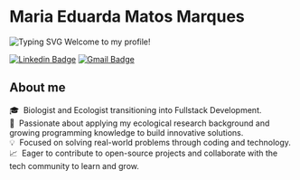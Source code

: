 # Maria Eduarda Matos Marques

<img src="https://readme-typing-svg.demolab.com?font=Fira+Code&size=35&pause=1000&color=049DE9&width=1000&lines=Hi+there%2C+my+name+is+Maria+Eduarda!👋" alt="Typing SVG"/></a>
Welcome to my profile!

[![Linkedin Badge](https://img.shields.io/badge/LinkedIn-mariaeduardamatosmarques-blue?style=flat-square&logo=Linkedin&logoColor=white&link=https://www.linkedin.com/in/mariaeduardamatosmarques/)](https://www.linkedin.com/in/aleschopf/) [![Gmail Badge](https://img.shields.io/badge/-mariaeduarda.matos@gmail.com-c14438?style=flat-square&logo=Gmail&logoColor=white&link=mailto:mariaeduarda.matos@gmail.com)](mailto:mariaeduarda.matos@gmail.com) 

## About me

🎓 &nbsp;Biologist and Ecologist transitioning into Fullstack Development.<br>
🚀 &nbsp;Passionate about applying my ecological research background and growing programming knowledge to build innovative solutions.<br>
💡 &nbsp;Focused on solving real-world problems through coding and technology.<br>
📈 &nbsp;Eager to contribute to open-source projects and collaborate with the tech community to learn and grow.<br>

